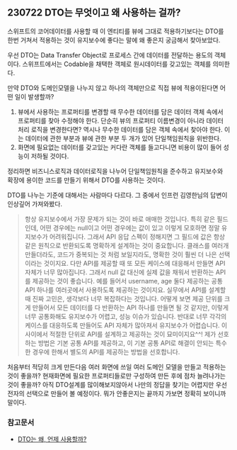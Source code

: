 ## 230722 DTO는 무엇이고 왜 사용하는 걸까?

스위프트의 코어데이터를 사용할 때 이 엔티티를 뷰에 그대로 적용하기보다는 DTO를 한번 거쳐서 적용하는 것이 유지보수에 좋다는 말에 왜 좋은지 궁금해서 찾아보았다.

우선 DTO는 Data Transfer Object로 프로세스 간에 데이터를 전달하는 용도의 객체이다.
스위프트에서는 Codable을 채택한 객체로 원시데이터를 갖고있는 객체를 의미한다. 

만약 DTO와 도메인모델을 나누지 않고 하나의 객체만으로 직접 뷰에 적용이된다면 어떤 일이 발생할까?

1. 뷰에서 사용하는 프로퍼티를 변경할 때 무수한 데이터를 담은 데이터 객체 속에서 프로퍼티를 찾아 수정해야 한다. 단순히 뷰의 프로퍼티 이름변경이 아니라 데이터 처리 로직을 변경한다면? 역시나 무수한 데이터를 담은 객체 속에서 찾아야 한다. 이는 데이터에 관한 부분과 뷰에 관한 부분 두 개가 있어 단일책임원칙을 위반한다.
2. 화면에 필요없는 데이터를 갖고있는 커다란 객체를 들고다니면 비용이 많이 들어 성능이 저하될 것이다. 

정리하면 비즈니스로직과 데이터로직을 나누어 단일책임원칙을 준수하고 유지보수와 확장에 용이한 코드를 만들기 위해서 DTO를 사용하는 것이다. 

DTO를 나누는 기준에 대해서는 사람마다 다르다. 그 중에서 인프런 김영한님의 답변이 인상깊어 가져와봤다.
> 항상 유지보수에서 가장 문제가 되는 것이 바로 애매한 것입니다.
특히 같은 필드인데, 어떤 경우에는 null이고 어떤 경우에는 값이 있고 이렇게 모호하면 정말 유지보수가 어려워집니다.
그래서 API 응답 스펙이 정해지면 그 필드에 값은 항상 같은 원칙으로 반환되도록 명확하게 설계하는 것이 중요합니다.
클래스를 여러개 만들더라도, 코드가 중복되는 것 처럼 보일지라도, 명확한 것이 훨씬 더 나은 선택이라는 것이지요.
다만 API를 제공할 때 또 모든 케이스에 대응해서 만들면 API 자체가 너무 많아집니다.
그래서 null 값 대신에 실제 값을 채워서 반환하는 API를 제공하는 것이 좋습니다.
예를 들어서 username, age 둘다 제공하는 공통 API 하나를 여러곳에서 사용하도록 제공하는 것이지요.
실무에서 API를 설계할 때 진짜 고민은, 생각보다 너무 복잡하다는 것입니다.
어떻게 보면 제공 단위를 크게 만들어서 모든 데이터를 다 반환하는 API 하나를 만들면 될 것 같지만, 이렇게 너무 공통화해도 유지보수가 어렵고, 성능 이슈가 있습니다. 반대로 너무 각각의 케이스를 대응하도록 만들어도 API 자체가 많아져서 유지보수가 어렵습니다.
이 사이에서 적절한 단위로 API를 설계하고 제공하는 것이 묘미이지요^^!
제가 선호하는 방법은 기본 공통 API를 제공하고, 이 기본 공통 API로 해결이 안되는 특수한 경우에 한해서 별도의 API를 제공하는 방법을 선호합니다.


처음부터 적당히 크게 만든다음 여러 화면에 쓰일 여러 도메인 모델을 만들고 적용하는 것이 좋을까? 현재화면에 필요한 프로퍼티들로만 구성하여 만든 후에 점차 늘려나가는 것이 좋을까? 아직 DTO설계를 많이해보지않아서 나만의 정답을 찾기는 어렵지만 우선 전자의 선택으로 만들어 볼 예정이다. 뭐가 안좋은지는 끝까지 가보면 정확히 보이니까 말이다.


### 참고문서
- [DTO는 왜, 언제 사용할까?](https://e-una.tistory.com/72)
